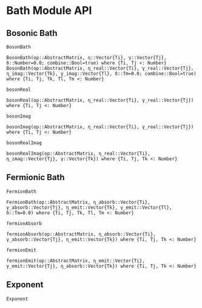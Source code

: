 # Bath Module API

## Bosonic Bath
```@docs
BosonBath
```

```@docs
BosonBath(op::AbstractMatrix, η::Vector{Ti}, γ::Vector{Tj}, δ::Number=0.0; combine::Bool=true) where {Ti, Tj <: Number}
BosonBath(op::AbstractMatrix, η_real::Vector{Ti}, γ_real::Vector{Tj}, η_imag::Vector{Tk}, γ_imag::Vector{Tl}, δ::Tm=0.0; combine::Bool=true) where {Ti, Tj, Tk, Tl, Tm <: Number}
```

```@docs
bosonReal
```

```@docs
bosonReal(op::AbstractMatrix, η_real::Vector{Ti}, γ_real::Vector{Tj}) where {Ti, Tj <: Number}
```

```@docs
bosonImag
```

```@docs
bosonImag(op::AbstractMatrix, η_real::Vector{Ti}, γ_real::Vector{Tj}) where {Ti, Tj <: Number}
```

```@docs
bosonRealImag
```

```@docs
bosonRealImag(op::AbstractMatrix, η_real::Vector{Ti}, η_imag::Vector{Tj}, γ::Vector{Tk}) where {Ti, Tj, Tk <: Number}
```

## Fermionic Bath
```@docs
FermionBath
```

```@docs
FermionBath(op::AbstractMatrix, η_absorb::Vector{Ti}, γ_absorb::Vector{Tj}, η_emit::Vector{Tk}, γ_emit::Vector{Tl}, δ::Tm=0.0) where {Ti, Tj, Tk, Tl, Tm <: Number}
```

```@docs
fermionAbsorb
```

```@docs
fermionAbsorb(op::AbstractMatrix, η_absorb::Vector{Ti}, γ_absorb::Vector{Tj}, η_emit::Vector{Tk}) where {Ti, Tj, Tk <: Number}
```

```@docs
fermionEmit
```

```@docs
fermionEmit(op::AbstractMatrix, η_emit::Vector{Ti}, γ_emit::Vector{Tj}, η_absorb::Vector{Tk}) where {Ti, Tj, Tk <: Number}
```

## Exponent
```@docs
Exponent
```